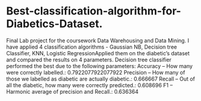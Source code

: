 # Best-classification-algorithm-for-Diabetics-Dataset.
Final Lab project for the coursework Data Warehousing and Data Mining. I have applied 4 classification algorithms - Gaussian NB, Decision tree Classifier, KNN, Logistic RegressionApplied them on the diabetic’s dataset and compared the results on 4 parameters. Decision tree classifier performed the best due to the following parameters: Accuracy – How many were correctly labelled.: 0.7922077922077922 Precision – How many of those we labelled as diabetic are actually diabetic.: 0.666667 Recall – Out of all the diabetic, how many were correctly predicted.: 0.608696 F1 – Harmonic average of precision and Recall.: 0.636364
